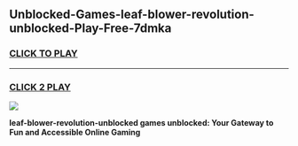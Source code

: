 
## Unblocked-Games-leaf-blower-revolution-unblocked-Play-Free-7dmka
<h3>
<a href="https://premium76.site?title=leaf-blower-revolution-unblocked&ref=19M">CLICK TO PLAY</a></h3>
<hr>

<h3>
<a href="https://premium76.site?title=leaf-blower-revolution-unblocked&ref=19M">CLICK 2 PLAY</a>
  
</h3>

<a href="https://premium76.site?title=leaf-blower-revolution-unblocked&ref=19M"><img src="https://clearcache.store/games.png"></a>


**leaf-blower-revolution-unblocked games unblocked: Your Gateway to Fun and Accessible Online Gaming**
